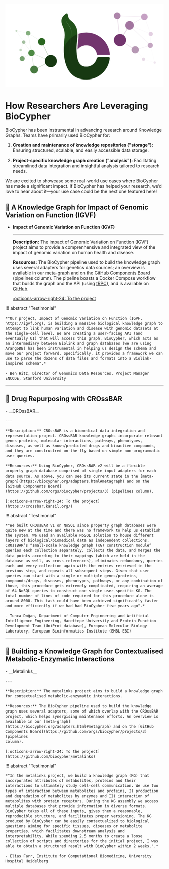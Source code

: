 ![graphical-abstract-biocypher.png](../assets/img/biocypher-open-graph.png)

# How Researchers Are Leveraging BioCypher

BioCypher has been instrumental in advancing research around Knowledge Graphs. Teams have primarily used BioCypher for:

1. **Creation and maintenance of knowledge repositories ("storage"):** Ensuring structured, scalable, and easily accessible data storage.

2. **Project-specific knowledge graph creation ("analysis"):** Facilitating streamlined data integration and insightful analysis tailored to research needs.

We are excited to showcase some real-world use cases where BioCypher has made a significant impact. If BioCypher has helped your research, we’d love to hear about it—your use case could be the next one featured here!


## :dna: A Knowledge Graph for Impact of Genomic Variation on Function (IGVF)
<div class="grid cards" markdown>

-   __Impact of Genomic Variation on Function (IGVF)__

    ---

    **Description:** The impact of Genomic Variation on Function (IGVF) project aims to provide a comprenhensive and integrated view of the impact of genomic variation on human health and disease.

    **Resources:** The BioCypher pipeline used to build the knowledge graph uses several adapters for genetics data sources; an overview is available in our [meta-graph](https://biocypher.org/adapters.html#metagraph) and on the [GitHub Components Board](https://github.com/orgs/biocypher/projects/3) (pipelines column). The pipeline boasts a Docker Compose workflow that builds the graph and the API (using [tRPC](https://trpc.io/)), and is available on [GitHub](https://github.com/IGVF-DACC/igvf-catalog).

    [:octicons-arrow-right-24: To the project](https://www.igvf.org/)

</div>

!!! abstract "Testimonial"

    *"Our project, Impact of Genomic Variation on Function (IGVF, https://igvf.org), is building a massive biological knowledge graph to attempt to link human variation and disease with genomic datasets at the single-cell level. We are creating a user-facing API (and eventually UI) that will access this graph. BioCypher, which acts as an intermediary between Biolink and graph databases (we are using ArangoDB) has been instrumental in helping us design the schema and move our project forward. Specifically, it provides a framework we can use to parse the dozens of data files and formats into a Biolink-inspired schema".*

    - Ben Hitz, Director of Genomics Data Resources, Project Manager ENCODE, Stanford University

---

## :dna: Drug Repurposing with CROssBAR
<div class="grid cards" markdown>
-   __CROssBAR__

    ---

    **Description:** CROssBAR is a biomedical data integration and representation project. CROssBAR knowledge graphs incorporate relevant genes-proteins, molecular interactions, pathways, phenotypes, diseases, as well as known/predicted drugs and bioactive compounds, and they are constructred on-the-fly based on simple non-programmatic user queries.

    **Resources:** Using BioCypher, CROssBAR v2 will be a flexible property graph database comprised of single input adapters for each data source. As above, you can see its current state in the [meta-graph](https://biocypher.org/adapters.html#metagraph) and on the [GitHub Components Board](https://github.com/orgs/biocypher/projects/3) (pipelines column).

    [:octicons-arrow-right-24: To the project](https://crossbar.kansil.org/)

</div>

!!! abstract "Testimonial"

    *"We built CROssBAR v1 on NoSQL since property graph databases were quite new at the time and there was no framework to help us establish the system. We used an available NoSQL solution to house different layers of biological/biomedical data as independent collections. CROssBAR’s “small-scale knowledge graph (KG) construction module” queries each collection separately, collects the data, and merges the data points according to their mappings (which are held in the database as well, as cross-references), eliminates redundancy, queries each and every collection again with the entries retrieved in the previous step, and repeats all subsequent steps. Given that user queries can start with a single or multiple genes/proteins, compounds/drugs, diseases, phenotypes, pathways, or any combination of those, this procedure gets extremely complicated, requiring an average of 64 NoSQL queries to construct one single user-specific KG. The total number of lines of code required for this procedure alone is around 8000. This task could have been achieved significantly faster and more efficiently if we had had BioCypher five years ago".*

    - Tunca Doğan, Department of Computer Engineering and Artificial Intelligence Engineering, Hacettepe University and Protein Function Development Team (UniProt database), European Molecular Biology Laboratory, European Bioinformatics Institute (EMBL-EBI)



---

## :dna: Building a Knowledge Graph for Contextualised Metabolic-Enzymatic Interactions
<div class="grid cards" markdown>
-   __Metalinks__

    ---

    **Description:** The metalinks project aims to build a knowledge graph for contextualised metabolic-enzymatic interactions.

    **Resources:** The BioCypher pipeline used to build the knowledge graph uses several adapters, some of which overlap with the CROssBAR project, which helps synergising maintenance efforts. An overview is available in our [meta-graph](https://biocypher.org/adapters.html#metagraph) and on the [GitHub Components Board](https://github.com/orgs/biocypher/projects/3) (pipelines
    column).

    [:octicons-arrow-right-24: To the project](https://github.com/biocypher/metalinks)

</div>

!!! abstract "Testimonial"

    *"In the metalinks project, we build a knowledge graph (KG) that incorporates attributes of metabolites, proteins and their interactions to ultimately study cell-cell communication. We use two types of interaction between metabolites and proteins, I) production and degradation of metabolites by enzymes and II) interaction of metabolites with protein receptors. During the KG assembly we access multiple databases that provide information in diverse formats. BioCypher takes all of these inputs, gives them a reasonable, reproducible structure, and facilitates proper versioning. The KG produced by BioCypher can be easily contextualized to biological questions aiming for specific tissues, diseases or metabolite properties, which facilitates downstream analysis and interpretability. While spending 2.5 months to create a loose collection of scripts and directories for the initial project, I was able to obtain a structured result with BioCypher within 2 weeks.".*

    - Elias Farr, Institute for Computational Biomedicine, University Hospital Heidelberg
